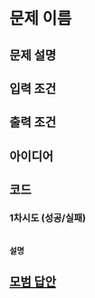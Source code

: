 # 문제 이름

## 문제 설명

## 입력 조건

## 출력 조건

## 아이디어

## 코드

### 1차시도 (성공/실패)

```python

```

#### 설명

## [모범 답안](https://github.com/ndb796/python-for-coding-test/blob/master/10/7.py)

```python

```